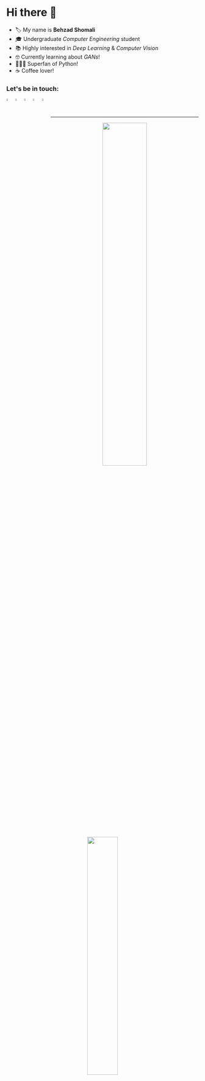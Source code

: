 <h1>Hi there 👋</h1>

- 🏷️  My name is <b>Behzad Shomali</b>
- 🎓  Undergraduate <i>Computer Engineering</i> student
- 📚  Highly interested in <i>Deep Learning</i> & <i>Computer Vision</i>
- 🤓  Currently learning about <i>GANs</i>!
- 👨🏻‍💻  Superfan of Python!
- ☕️  Coffee lover!

<h3 align="left">Let's be in touch:</h3>

<p align="left">
    
  <a href="mailto: behzad.shomali@gmail.com">
        <img align="left" 
             alt="email"
             title="Email"
             width="4%" 
             src="https://cdn4.iconfinder.com/data/icons/logos-brands-in-colors/48/google-gmail-512.png">
    </a>
    
   <a href="https://behzadshomali.wixsite.com/home">
        <img align="left" 
             alt="website" 
             title="Personal Website"
             width="4%" 
             src="https://cdn0.iconfinder.com/data/icons/simpline-mix/64/simpline_47-512.png">
    </a>
    
  <a href="https://www.linkedin.com/in/behzad-shomali-59679859/">
        <img align="left" 
             alt="linkedin" 
             title="LinkedIn"
             width="4%" 
             src="https://cdn2.iconfinder.com/data/icons/social-media-2285/512/1_Linkedin_unofficial_colored_svg-512.png">
    </a>
    
  <a href="https://scholar.google.com/citations?user=l-BkqQ8AAAAJ&hl=en&oi=ao">
        <img align="left" 
             alt="google scholar" 
             title="Google Scholar"
             width="4%" 
             src="https://cdn.icon-icons.com/icons2/2108/PNG/512/google_scholar_icon_130918.png">
    </a>
  
  <a href="https://www.researchgate.net/profile/Behzad_Shomali">
        <img align="left" 
             alt="researchgate"
             title="ResearchGate"
             width="4%" 
             src="https://cdn.icon-icons.com/icons2/2108/PNG/512/researchgate_icon_130843.png">
    </a>
</p>

</br>
</br>

---

<p align="center">
<!-- Taken from https://github.com/anuraghazra/github-readme-stats -->
    <a href="#">
        <img
            width="48%"
            src="https://github-readme-stats.vercel.app/api?username=behzadshomali&theme=tokyonight&count_private=true&show_icons=true&disable_animations=true&include_all_commits=true"
        />
    </a>
    <a href="#">
        <img
            width="40%"
            src="https://github-readme-stats.vercel.app/api/top-langs/?username=behzadshomali&layout=compact&include_all_commits=true&show_icons=true&theme=tokyonight&custom_title=Most+Used+Languages&langs_count=10"
        />
        </a>
</p>


